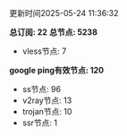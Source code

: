 更新时间2025-05-24 11:36:32

**总订阅: 22**
**总节点: 5238**
- vless节点: 7

**google ping有效节点: 120**
- ss节点: 96
- v2ray节点: 13
- trojan节点: 10
- ssr节点: 1
